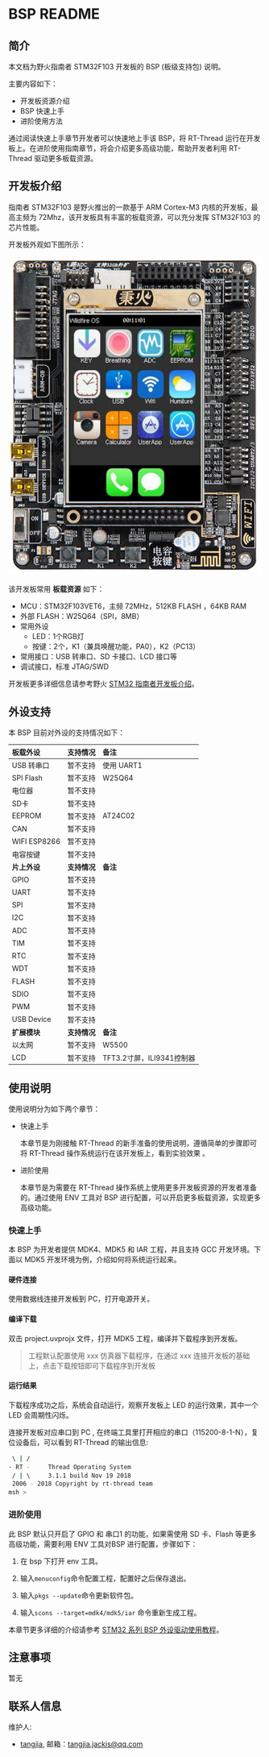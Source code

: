 # BSP README

## 简介

本文档为野火指南者 STM32F103 开发板的 BSP (板级支持包) 说明。

主要内容如下：

- 开发板资源介绍
- BSP 快速上手
- 进阶使用方法

通过阅读快速上手章节开发者可以快速地上手该 BSP，将 RT-Thread 运行在开发板上。在进阶使用指南章节，将会介绍更多高级功能，帮助开发者利用 RT-Thread 驱动更多板载资源。

## 开发板介绍

指南者 STM32F103 是野火推出的一款基于 ARM Cortex-M3 内核的开发板，最高主频为 72Mhz，该开发板具有丰富的板载资源，可以充分发挥 STM32F103 的芯片性能。

开发板外观如下图所示：

![](figures/board.png)

该开发板常用 **板载资源** 如下：

- MCU：STM32F103VET6，主频 72MHz，512KB FLASH ，64KB RAM
- 外部 FLASH：W25Q64（SPI，8MB）
- 常用外设
  - LED：1个RGB灯
  - 按键：2个，K1（兼具唤醒功能，PA0），K2（PC13）
- 常用接口：USB 转串口、SD 卡接口、LCD 接口等
- 调试接口，标准 JTAG/SWD

开发板更多详细信息请参考野火 [STM32 指南者开发板介绍](https://detail.tmall.com/item.htm?spm=a1z10.5-b.w4011-16951493648.142.25f32951DpjdW0&id=557788620554&rn=528cdd1f74fa614d592ffdf100d56e59&abbucket=13)。

## 外设支持

本 BSP 目前对外设的支持情况如下：

| **板载外设**      | **支持情况** | **备注**                              |
| :----------------- | :----------: | :------------------------------------- |
| USB 转串口        |     暂不支持     | 使用 UART1 |
| SPI Flash         |     暂不支持     | W25Q64 |
| 电位器 | 暂不支持 |  |
| SD卡              |   暂不支持   |                                       |
| EEPROM | 暂不支持 | AT24C02 |
| CAN               |   暂不支持   |                                       |
| WIFI ESP8266 | 暂不支持 | |
| 电容按键 | 暂不支持 | |
| **片上外设**      | **支持情况** | **备注**                              |
| GPIO              |     暂不支持     |  |
| UART              |     暂不支持     |                            |
| SPI               |     暂不支持     |                              |
| I2C               |     暂不支持     |                       |
| ADC | 暂不支持 |  |
| TIM | 暂不支持 |  |
| RTC | 暂不支持 |  |
| WDT | 暂不支持 |  |
| FLASH | 暂不支持 |  |
| SDIO              |   暂不支持   |                               |
| PWM               |   暂不支持   |                           |
| USB Device        |   暂不支持   |                               |
| **扩展模块**      | **支持情况** | **备注**                              |
|     以太网   |   暂不支持   | W5500 |
| LCD | 暂不支持 | TFT3.2寸屏，ILI9341控制器 |

## 使用说明

使用说明分为如下两个章节：

- 快速上手

    本章节是为刚接触 RT-Thread 的新手准备的使用说明，遵循简单的步骤即可将 RT-Thread 操作系统运行在该开发板上，看到实验效果 。

- 进阶使用

    本章节是为需要在 RT-Thread 操作系统上使用更多开发板资源的开发者准备的。通过使用 ENV 工具对 BSP 进行配置，可以开启更多板载资源，实现更多高级功能。


### 快速上手

本 BSP 为开发者提供 MDK4、MDK5 和 IAR 工程，并且支持 GCC 开发环境。下面以 MDK5 开发环境为例，介绍如何将系统运行起来。

#### 硬件连接

使用数据线连接开发板到 PC，打开电源开关。

#### 编译下载

双击 project.uvprojx 文件，打开 MDK5 工程，编译并下载程序到开发板。

> 工程默认配置使用 xxx 仿真器下载程序，在通过 xxx 连接开发板的基础上，点击下载按钮即可下载程序到开发板

#### 运行结果

下载程序成功之后，系统会自动运行，观察开发板上 LED 的运行效果，其中一个 LED 会周期性闪烁。

连接开发板对应串口到 PC , 在终端工具里打开相应的串口（115200-8-1-N），复位设备后，可以看到 RT-Thread 的输出信息:

```bash
 \ | /
- RT -     Thread Operating System
 / | \     3.1.1 build Nov 19 2018
 2006 - 2018 Copyright by rt-thread team
msh >
```
### 进阶使用

此 BSP 默认只开启了 GPIO 和 串口1 的功能，如果需使用 SD 卡、Flash 等更多高级功能，需要利用 ENV 工具对BSP 进行配置，步骤如下：

1. 在 bsp 下打开 env 工具。

2. 输入`menuconfig`命令配置工程，配置好之后保存退出。

3. 输入`pkgs --update`命令更新软件包。

4. 输入`scons --target=mdk4/mdk5/iar` 命令重新生成工程。

本章节更多详细的介绍请参考 [STM32 系列 BSP 外设驱动使用教程](../docs/STM32系列BSP外设驱动使用教程.md)。

## 注意事项

暂无

## 联系人信息

维护人:

-  [tangjia](https://github.com/Jackistang), 邮箱：<tangjia.jackis@qq.com>